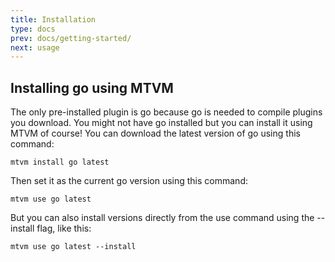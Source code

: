 ```yaml
---
title: Installation
type: docs
prev: docs/getting-started/
next: usage
---
```


## Installing go using MTVM

The only pre-installed plugin is go because go is needed to compile plugins you download. You might not have go installed but you can install it using MTVM of course!
You can download the latest version of go using this command:

```shell
mtvm install go latest
```

Then set it as the current go version using this command:

```shell
mtvm use go latest
```

But you can also install versions directly from the use command using the \--install flag, like this:

```shell
mtvm use go latest --install
```
